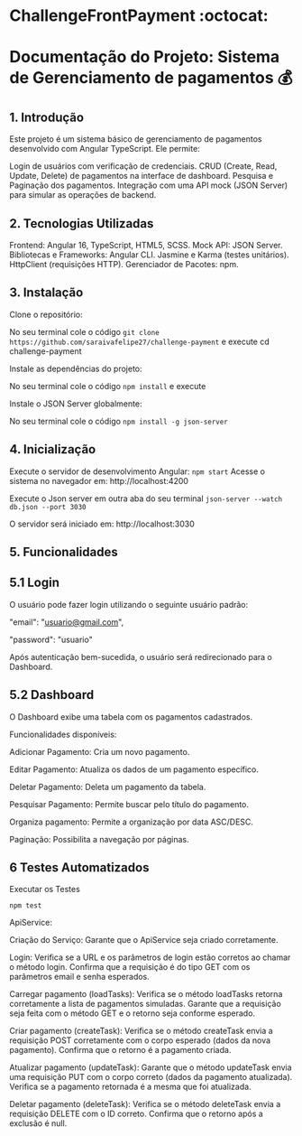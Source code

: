 # ChallengeFrontPayment :octocat:

# Documentação do Projeto: Sistema de Gerenciamento de pagamentos :moneybag:

## 1. Introdução
Este projeto é um sistema básico de gerenciamento de pagamentos desenvolvido com Angular TypeScript. Ele permite:

Login de usuários com verificação de credenciais.
CRUD (Create, Read, Update, Delete) de pagamentos na interface de dashboard.
Pesquisa e Paginação dos pagamentos.
Integração com uma API mock (JSON Server) para simular as operações de backend.


## 2. Tecnologias Utilizadas
Frontend: Angular 16, TypeScript, HTML5, SCSS.
Mock API: JSON Server.
Bibliotecas e Frameworks:
Angular CLI.
Jasmine e Karma (testes unitários).
HttpClient (requisições HTTP).
Gerenciador de Pacotes: npm.

## 3. Instalação
Clone o repositório:

No seu terminal
cole o código  `git clone https://github.com/saraivafelipe27/challenge-payment` e execute
cd challenge-payment

Instale as dependências do projeto:

No seu terminal
cole o código
`npm install` e execute

Instale o JSON Server globalmente:

No seu terminal
cole o código
`npm install -g json-server`


## 4. Inicialização

Execute o servidor de desenvolvimento Angular:
`npm start`
Acesse o sistema no navegador em:
http://localhost:4200


Execute o Json server em outra aba do seu terminal
`json-server --watch db.json --port 3030`

O servidor será iniciado em:
http://localhost:3030


## 5. Funcionalidades

## 5.1 Login
O usuário pode fazer login utilizando o seguinte usuário padrão:

"email": "usuario@gmail.com",

"password": "usuario"

Após autenticação bem-sucedida, o usuário será redirecionado para o Dashboard.

## 5.2 Dashboard

O Dashboard exibe uma tabela com os pagamentos cadastrados.

Funcionalidades disponíveis:

Adicionar Pagamento: Cria um novo pagamento.

Editar Pagamento: Atualiza os dados de um pagamento específico.

Deletar Pagamento: Deleta um pagamento da tabela.

Pesquisar Pagamento: Permite buscar pelo título do pagamento.

Organiza pagamento: Permite a organização por data ASC/DESC.

Paginação: Possibilita a navegação por páginas.


## 6 Testes Automatizados

Executar os Testes

`npm test`

ApiService:

Criação do Serviço: Garante que o ApiService seja criado corretamente.

Login:
Verifica se a URL e os parâmetros de login estão corretos ao chamar o método login.
Confirma que a requisição é do tipo GET com os parâmetros email e senha esperados.

Carregar pagamento (loadTasks):
Verifica se o método loadTasks retorna corretamente a lista de pagamentos simuladas.
Garante que a requisição seja feita com o método GET e o retorno seja conforme esperado.

Criar pagamento (createTask):
Verifica se o método createTask envia a requisição POST corretamente com o corpo esperado (dados da nova pagamento).
Confirma que o retorno é a pagamento criada.

Atualizar pagamento (updateTask):
Garante que o método updateTask envia uma requisição PUT com o corpo correto (dados da pagamento atualizada).
Verifica se a pagamento retornada é a mesma que foi atualizada.

Deletar pagamento (deleteTask):
Verifica se o método deleteTask envia a requisição DELETE com o ID correto.
Confirma que o retorno após a exclusão é null.